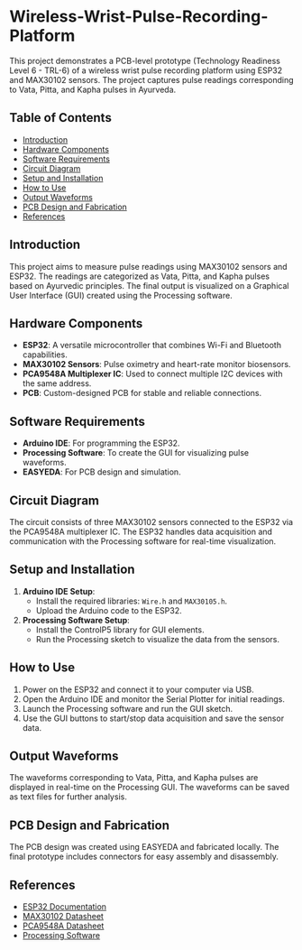 # Wireless-Wrist-Pulse-Recording-Platform

This project demonstrates a PCB-level prototype (Technology Readiness Level 6 - TRL-6) of a wireless wrist pulse recording platform using ESP32 and MAX30102 sensors. The project captures pulse readings corresponding to Vata, Pitta, and Kapha pulses in Ayurveda.

## Table of Contents
- [Introduction](#introduction)
- [Hardware Components](#hardware-components)
- [Software Requirements](#software-requirements)
- [Circuit Diagram](#circuit-diagram)
- [Setup and Installation](#setup-and-installation)
- [How to Use](#how-to-use)
- [Output Waveforms](#output-waveforms)
- [PCB Design and Fabrication](#pcb-design-and-fabrication)
- [References](#references)

## Introduction
This project aims to measure pulse readings using MAX30102 sensors and ESP32. The readings are categorized as Vata, Pitta, and Kapha pulses based on Ayurvedic principles. The final output is visualized on a Graphical User Interface (GUI) created using the Processing software.

## Hardware Components
- **ESP32**: A versatile microcontroller that combines Wi-Fi and Bluetooth capabilities.
- **MAX30102 Sensors**: Pulse oximetry and heart-rate monitor biosensors.
- **PCA9548A Multiplexer IC**: Used to connect multiple I2C devices with the same address.
- **PCB**: Custom-designed PCB for stable and reliable connections.

## Software Requirements
- **Arduino IDE**: For programming the ESP32.
- **Processing Software**: To create the GUI for visualizing pulse waveforms.
- **EASYEDA**: For PCB design and simulation.

## Circuit Diagram
The circuit consists of three MAX30102 sensors connected to the ESP32 via the PCA9548A multiplexer IC. The ESP32 handles data acquisition and communication with the Processing software for real-time visualization.

## Setup and Installation
1. **Arduino IDE Setup**:
   - Install the required libraries: `Wire.h` and `MAX30105.h`.
   - Upload the Arduino code to the ESP32.
2. **Processing Software Setup**:
   - Install the ControlP5 library for GUI elements.
   - Run the Processing sketch to visualize the data from the sensors.

## How to Use
1. Power on the ESP32 and connect it to your computer via USB.
2. Open the Arduino IDE and monitor the Serial Plotter for initial readings.
3. Launch the Processing software and run the GUI sketch.
4. Use the GUI buttons to start/stop data acquisition and save the sensor data.

## Output Waveforms
The waveforms corresponding to Vata, Pitta, and Kapha pulses are displayed in real-time on the Processing GUI. The waveforms can be saved as text files for further analysis.

## PCB Design and Fabrication
The PCB design was created using EASYEDA and fabricated locally. The final prototype includes connectors for easy assembly and disassembly.

## References
- [ESP32 Documentation](https://en.wikipedia.org/wiki/ESP32)
- [MAX30102 Datasheet](https://www.analog.com/media/en/technical-documentation/data-sheets/MAX30102.pdf)
- [PCA9548A Datasheet](https://www.ti.com/lit/ds/symlink/pca9548a.pdf)
- [Processing Software](https://processing.org/)
